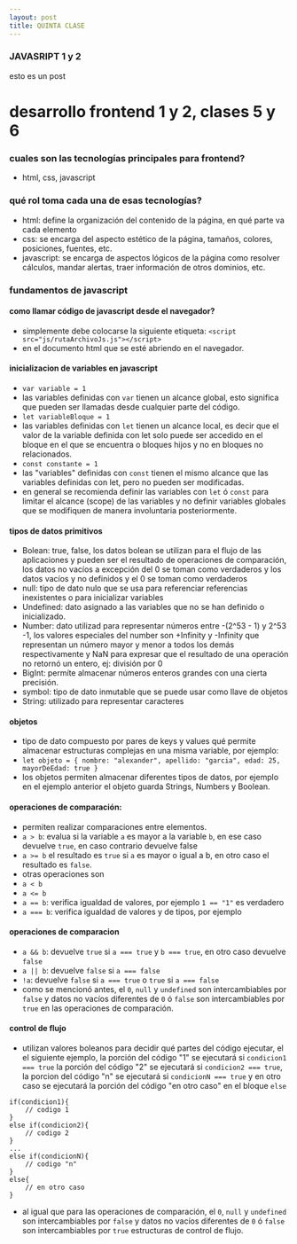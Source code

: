 ```yaml
---
layout: post
title: QUINTA CLASE
---
```

### JAVASRIPT 1 y 2
esto es un post
# desarrollo frontend 1 y 2, clases 5 y 6
### cuales son las tecnologías principales para frontend?
- html, css, javascript
### qué rol toma cada una de esas tecnologías?
- html: define la organización del contenido de la página, en qué parte va cada elemento
- css: se encarga del aspecto estético de la página, tamaños, colores, posiciones, fuentes, etc.
- javascript: se encarga de aspectos lógicos de la página como resolver cálculos, mandar alertas,
traer información de otros dominios, etc.
### fundamentos de javascript
#### como llamar código de javascript desde el navegador?
- simplemente debe colocarse la siguiente etiqueta:
`<script src="js/rutaArchivoJs.js"></script>`
- en el documento html que se esté abriendo en el navegador.
#### inicializacion de variables en javascript
- `var variable = 1`
- las variables definidas con `var` tienen un alcance global, esto significa
que pueden ser llamadas desde cualquier parte del código.
- `let variableBloque = 1`
- las variables definidas con `let` tienen un alcance local, es decir que el valor de la variable definida con let solo puede ser accedido en el bloque en el que se encuentra o bloques hijos y no en bloques no relacionados.
- `const constante = 1`
- las "variables" definidas con `const` tienen el mismo alcance que las variables definidas con let, pero no pueden ser modificadas.
- en general se recomienda definir las variables con `let` ó `const` para limitar el alcance (scope) de las variables y no definir variables globales que se modifiquen de manera involuntaria posteriormente.
#### tipos de datos primitivos
- Bolean: true, false, los datos bolean se utilizan para el flujo de las aplicaciones y pueden ser
el resultado de operaciones de comparación, los datos no vacíos a excepción del 0 se toman como verdaderos
y los datos vacíos y no definidos y el 0 se toman como verdaderos
- null: tipo de dato nulo que se usa para referenciar referencias inexistentes o para inicializar variables
- Undefined: dato asignado a las variables que no se han definido o inicializado.
- Number: dato utilizad para representar números entre 
 -(2^53 - 1) y 2^53 -1, los valores especiales del number son +Infinity y -Infinity que representan un número mayor y menor a todos los demás respectivamente y NaN para expresar que el resultado de una operación no retornó un entero, ej: división por 0
- BigInt: permíte almacenar números enteros grandes con una cierta precisión.
- symbol: tipo de dato inmutable que se puede usar como llave de objetos
- String: utilizado para representar caracteres
#### objetos
- tipo de dato compuesto por pares de keys y values qué permite almacenar estructuras complejas en una misma variable, por ejemplo:
- `let objeto = {
    nombre: "alexander",
    apellido: "garcia",
    edad: 25,
    mayorDeEdad: true
}`
- los objetos permiten almacenar diferentes tipos de datos, por ejemplo en el ejemplo anterior el objeto guarda Strings, Numbers y Boolean.
#### operaciones de comparación:
- permiten realizar comparaciones entre elementos.
- `a > b`: evalua si la variable `a` es mayor a la variable `b`, en ese caso devuelve `true`, en caso contrario devuelve false
- `a >= b` el resultado es `true` si `a` es mayor o igual a b, en otro caso el resultado es `false`.
- otras operaciones son
- `a < b`
- `a <= b`
- `a == b`: verifica igualdad de valores, por ejemplo `1 == "1"` es verdadero
- `a === b`: verifica igualdad de valores y de tipos, por ejemplo 
#### operaciones de comparacion
- `a && b`: devuelve `true` si `a === true` y `b === true`, en otro caso devuelve `false`
- `a || b`: devuelve `false` si `a === false`
- `!a`: devuelve `false` si `a === true` o `true` si `a === false`
- como se mencionó antes, el `0`, `null` y `undefined` son intercambiables por `false` y datos no vacíos
diferentes de `0` ó  `false` son intercambiables por `true` en las operaciones de comparación.
#### control de flujo
- utilizan valores boleanos para decidir qué partes del código ejecutar, el el siguiente ejemplo, la porción del código "1" se ejecutará si `condicion1 === true`
la porción del código "2" se ejecutará si `condicion2 === true`, la porcion del código "n" se ejecutará si `condicionN === true` y en otro caso se ejecutará la porción
del código "en otro caso" en el bloque `else`
```
if(condicion1){
    // codigo 1
}
else if(condicion2){
    // codigo 2
}
...
else if(condicionN){
    // codigo "n"
}
else{
    // en otro caso
}
``` 
- al igual que para las operaciones de comparación, el `0`, `null` y `undefined` son intercambiables por `false` y datos no vacíos
diferentes de `0` ó  `false` son intercambiables por `true` estructuras de control de flujo.
